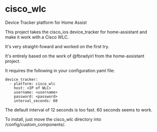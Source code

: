 # cisco_wlc
Device Tracker platform for Home Assist


This project takes the cisco_ios device_tracker for home-assistant and make it work with a Cisco WLC.

It's very straight-foward and worked on the first try.

It's entirely based on the work of @fbradyirl from the home-assistant project.

It requires the following in your configuration.yaml file:

```
device_tracker:
  - platform: cisco_wlc
    host: <IP of WLC>
    username: <username>
    password: <password>
    interval_seconds: 60
```
  
The default interval of 12 seconds is too fast.  60 seconds seems to work.

To install, just move the cisco_wlc directory into /config/custom_components/.

